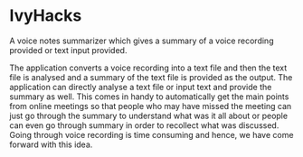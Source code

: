 # IvyHacks

A voice notes summarizer which gives a summary of a voice recording provided or text input provided.

The application converts a voice recording into a text file and then the text file is analysed and a summary of the text file is provided as the output. The application can directly analyse a text file or input text and provide the summary as well. This comes in handy to automatically get the main points from online meetings so that people who may have missed the meeting can just go through the summary to understand what was it all about or people can even go through summary in order to recollect what was discussed. Going through voice recording is time consuming and hence, we have come forward with this idea.
